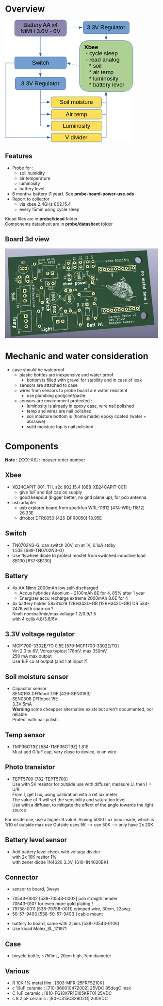 # Overview
![probe overview](/resources/probe-board-overview.png)

## Features
 - Probe for :
   - soil humidity
   - air temperature
   - luminosity
   - battery level
 - 6 month+ battery (1 year). See **probe-board-power-use.ods**
 - Report to collector
   - via xbee 2.4GHz 802.15.4
   - every 15min using cycle sleep

Kicad files are in **probe/kicad** folder  
Components datasheet are in **probe/datasheet** folder  

## Board 3d view
![probe pcb 3d](/resources/probe-board-3d.png)

# Mechanic and water consideration
 - case should be wateproof
   - plastic bottles are inexpensive and water proof
     - bottom is filled with gravel for stability and in case of leak
   - sensors are attached to case
   - wires from sensors to probe board are water resistent
     - use plumbing goo/joint/paste
   - sensors are environment protected :
     - luminosity is already in epoxy case, wire nail polished
     - temp and wires are nail polished
     - soil moisture bottom is (home made) epoxy coated (water + abrasive)
     - soild moisture top is nail polished

# Components
**Note :** [XXX-XX] : mouser order number

## Xbee
 * XB24CAPIT-001, TH, s2c 802.15.4 [888-XB24CAPIT-001]
    - give 1uF and 8pf cap on supply
    - good keepout (bigger better, no gnd plane up), for pcb antenna
 * usb adapter
    - usb explorer board from sparkfun WRL-11812 [474-WRL-11812] 26.33E
    - dfrobot DFR0050 [426-DFR0050] 18.95E

## Switch
 * TN0702N3-G, can switch 20V, on at 1V, 0.1uA stdby  
   1.53E [689-TN0702N3-G]  
 * Use flywheel diode to protect mosfet from switched inductive load  
   SB130 [637-SB130]
 
## Battery 
 * 4x AA Nimh 2000mAh low self-discharged
   - Accus hybrides Aeonium - 2100mAh 8E for 4, 85% after 1 year
   - Energizer accu recharge extreme 2000mAh 8.6E for 4
 * 4x battery holder 58x31x28 12BH343D-GR [12BH343D-GR]
   OR 534-2476 with snap-on ?  
 Nimh nominal/min/max voltage 1.2/0.9/1.5  
 with 4 cells 4.8/3.6/6V 

## 3.3V voltage regulator
 * MCP1700-3302E/TO 0.5E [579-MCP1700-3302E/TO]  
   Vin 2.3 to 6V, Vdrop typical 178mV, max 350mV  
   250 mA max output  
   Use 1uF co at output (and 1 at input ?)  
 
## Soil moisture sensor
 * Capacitor sensor  
   SEN0193 DFRobot 7.9E [426-SEN0193]  
   SEN0308 DFRobot 15E  
   3.3V 5mA  
   **Warning** some cheapper alternative exists but aren't documented, nor reliable  
   Protect with nail polish

## Temp sensor
 * TMP36GT9Z [584-TMP36GT9Z] 1.81E  
   Must add O.1uF cap, very close to device, ie on wire

## Photo transistor
 * TEPT5700 [782-TEPT5700]  
   Use with 5K resistor for outside use with diffuser, measure U, then I = U/R  
   From I, get Lux, using calibration with a ref lux meter  
 The value of R will set the sensibility and saturation level  
 Use with a diffuser, to mitigate the effect of the angle towards the light source  
 
 For inside use, use a higher R value. 
 Aiming 5000 Lux max inside, which is 1/10 of outside max use
 Outside uses 5K --> use 50K --> only have 2x 20K

## Battery level sensor
 * Add battery level check with voltage divider  
   with 2x 10K resitor 1%  
   with zener diode 1N4620 3.3V, [610-1N4620BK]

## Connector
 * sensor to board, 3ways
  - 70543-0002 [538-70543-0002] pcb straigth header  
    70543-0107 for even more gold plating !
  - 79758-0011 [538-79758-0011] crimped wire, 30cm, 22awg
  - 50-57-9403 [538-50-57-9403  ] cable mount
 * battery to board, same with 2 pins
   [538-70543-0106]
 * Use kicad Molex_SL_171971
 
## Case
 * bicycle bottle, ~750mL, 20cm high, 7cm diameter

## Various
 * R 10K 1% metal film : [603-MFR-25FRF5210K]
 * c 10uF ceramic : [710-860010472002] 25VDC 85degC max
 * C 1uF ceramic : [810-FG18X7R1E105KRT0] 25VDC
 * c 8.2 pF ceramic : [80-C315C829D2G] 200VDC



